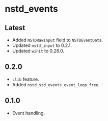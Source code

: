 # nstd_events
## Latest
- Added `NSTDRawInput` field to `NSTDEventData`.
- Updated `nstd_input` to 0.2.1.
- Updated `winit` to 0.26.0.
## 0.2.0
- `clib` feature.
- Added `nstd_std_events_event_loop_free`.
## 0.1.0
- Event handling.
